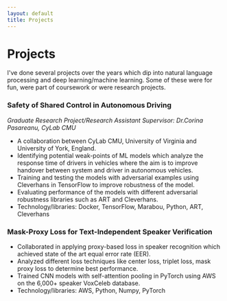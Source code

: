 ```yaml
---
layout: default
title: Projects
---
```

<h1>Projects </h1>
<p>
I've done several projects over the years which dip into natural language processing and deep learning/machine learning. Some of these were for fun, were part of coursework or were research projects. 
</p>

<h3>Safety of Shared Control in Autonomous Driving</h3>
<i>Graduate Research Project/Research Assistant</i><tab>
<em>Supervisor: Dr.Corina Pasareanu, CyLab CMU</em>
<ul>
  <li>A collaboration between CyLab CMU, University of Virginia and University of York, England.</li>
  <li>Identifying potential weak-points of ML models which analyze the response time of drivers in vehicles where the aim is to improve handover between system and driver in autonomous vehicles. </li>
  <li>Training and testing the models with adversarial examples using Cleverhans in TensorFlow to improve robustness of the model.</li>
  <li>Evaluating performance of the models with different adversarial robustness libraries such as ART and Cleverhans.</li>
  <li>Technology/libraries: Docker, TensorFlow, Marabou, Python, ART, Cleverhans </li>
</ul>


<h3> Mask-Proxy Loss for Text-Independent Speaker Verification</h3>
<ul>
  <li>Collaborated in applying proxy-based loss in speaker recognition which achieved state of the art equal error rate (EER).</li>
  <li>Analyzed different loss techniques like center loss, triplet loss, mask proxy loss to determine best performance. </li>
  <li>Trained CNN models with self-attention pooling in PyTorch using AWS on the 6,000+ speaker VoxCeleb database.</li>
  <li>Technology/libraries: AWS, Python, Numpy, PyTorch</li>
</ul>


